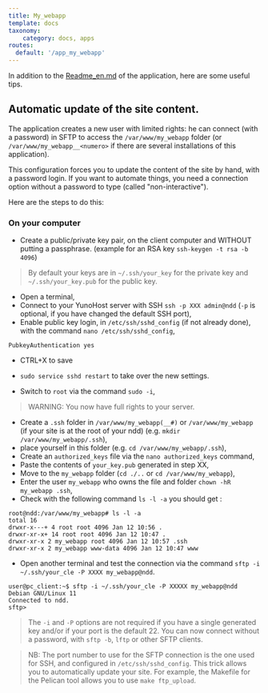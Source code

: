 ```yaml
---
title: My_webapp
template: docs
taxonomy:
    category: docs, apps
routes:
  default: '/app_my_webapp'
---
```

In addition to the [Readme_en.md](https://github.com/YunoHost-Apps/my_webapp_ynh/blob/testing/README_fr.md) of the application, here are some useful tips.

## Automatic update of the site content.
The application creates a new user with limited rights: he can connect (with a password) in SFTP to access the `/var/www/my_webapp` folder (or `/var/www/my_webapp__<numero>` if there are several installations of this application).

This configuration forces you to update the content of the site by hand, with a password login.
If you want to automate things, you need a connection option without a password to type (called "non-interactive").

Here are the steps to do this:

### On your computer
- Create a public/private key pair, on the client computer and WITHOUT putting a passphrase. (example for an RSA key `ssh-keygen -t rsa -b 4096`)

>By default your keys are in `~/.ssh/your_key` for the private key and `~/.ssh/your_key.pub` for the public key.
- Open a terminal,
- Connect to your YunoHost server with SSH `ssh -p XXX admin@ndd` (`-p` is optional, if you have changed the default SSH port),
- Enable public key login, in `/etc/ssh/sshd_config` (if not already done), with the command `nano /etc/ssh/sshd_config`,
```
PubkeyAuthentication yes
```
- CTRL+X to save
- `sudo service sshd restart` to take over the new settings.

- Switch to `root` via the command `sudo -i`,

>WARNING: You now have full rights to your server.
- Create a `.ssh` folder in `/var/www/my_webapp(__#)` or `/var/www/my_webapp` (if your site is at the root of your ndd) (e.g. `mkdir /var/www/my_webapp/.ssh`),
- place yourself in this folder (e.g. `cd /var/www/my_webapp/.ssh`),
- Create an `authorized_keys` file via the `nano authorized_keys` command,
- Paste the contents of `your_key.pub` generated in step XX,
- Move to the `my_webapp` folder (`cd ./..` or `cd /var/www/my_webapp`),
- Enter the user `my_webapp` who owns the file and folder `chown -hR my_webapp .ssh`,
- Check with the following command `ls -l -a` you should get :
```
root@ndd:/var/www/my_webapp# ls -l -a
total 16
drwxr-x---+ 4 root root 4096 Jan 12 10:56 .
drwxr-xr-x+ 14 root root 4096 Jan 12 10:47 .
drwxr-xr-x 2 my_webapp root 4096 Jan 12 10:57 .ssh
drwxr-xr-x 2 my_webapp www-data 4096 Jan 12 10:47 www
```
- Open another terminal and test the connection via the command `sftp -i ~/.ssh/your_cle -P XXXX my_webapp@ndd`.
```
user@pc_client:~$ sftp -i ~/.ssh/your_cle -P XXXXX my_webapp@ndd
Debian GNU/Linux 11
Connected to ndd.
sftp>
```

>The `-i` and `-P` options are not required if you have a single generated key and/or if your port is the default 22.
You can now connect without a password, with `sftp -b`, `lftp` or other SFTP clients.

>NB: The port number to use for the SFTP connection is the one used for SSH, and configured in `/etc/ssh/sshd_config`.
This trick allows you to automatically update your site. For example, the Makefile for the Pelican tool allows you to use `make ftp_upload`.
